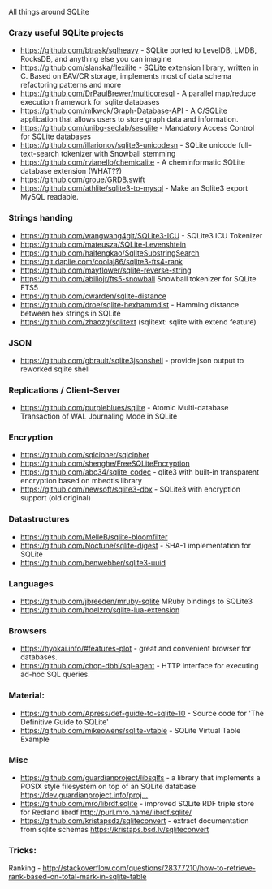 All things around SQLite

### Crazy useful SQLite projects

  - https://github.com/btrask/sqlheavy - SQLite ported to LevelDB, LMDB, RocksDB, and anything else you can imagine
  - https://github.com/slanska/flexilite - SQLite extension library, written in C. Based on EAV/CR storage, implements most of data schema refactoring patterns and more
  - https://github.com/DrPaulBrewer/multicoresql - A parallel map/reduce execution framework for sqlite databases
  - https://github.com/mlkwok/Graph-Database-API - A C/SQLite application that allows users to store graph data and information.
  - https://github.com/unibg-seclab/sesqlite - Mandatory Access Control for SQLite databases
  - https://github.com/illarionov/sqlite3-unicodesn - SQLite unicode full-text-search tokenizer with Snowball stemming
  - https://github.com/rvianello/chemicalite - A cheminformatic SQLite database extension (WHAT??)
  - https://github.com/groue/GRDB.swift
  - https://github.com/athlite/sqlite3-to-mysql - Make an Sqlite3 export MySQL readable.


### Strings handing

  - https://github.com/wangwang4git/SQLite3-ICU - SQLite3 ICU Tokenizer
  - https://github.com/mateusza/SQLite-Levenshtein
  - https://github.com/haifengkao/SqliteSubstringSearch
  - https://git.daplie.com/coolaj86/sqlite3-fts4-rank
  - https://github.com/mayflower/sqlite-reverse-string
  - https://github.com/abiliojr/fts5-snowball Snowball tokenizer for SQLite FTS5
  - https://github.com/cwarden/sqlite-distance
  - https://github.com/droe/sqlite-hexhammdist - Hamming distance between hex strings in SQLite
  - https://github.com/zhaozg/sqlitext (sqlitext: sqlite with extend feature)


### JSON

  - https://github.com/gbrault/sqlite3jsonshell - provide json output to reworked sqlite shell

### Replications / Client-Server

  - https://github.com/purpleblues/sqlite - Atomic Multi-database Transaction of WAL Journaling Mode in SQLite


### Encryption

  - https://github.com/sqlcipher/sqlcipher
  - https://github.com/shenghe/FreeSQLiteEncryption
  - https://github.com/abc34/sqlite_codec - qlite3 with built-in transparent encryption based on mbedtls library
  - https://github.com/newsoft/sqlite3-dbx - SQLite3 with encryption support (old original)

### Datastructures

  - https://github.com/MelleB/sqlite-bloomfilter
  - https://github.com/Noctune/sqlite-digest - SHA-1 implementation for SQLite
  - https://github.com/benwebber/sqlite3-uuid



### Languages

  - https://github.com/jbreeden/mruby-sqlite MRuby bindings to SQLite3
  - https://github.com/hoelzro/sqlite-lua-extension


### Browsers

  - https://hyokai.info/#features-plot - great and convenient browser for databases.
  - https://github.com/chop-dbhi/sql-agent - HTTP interface for executing ad-hoc SQL queries.

### Material:

  - https://github.com/Apress/def-guide-to-sqlite-10 - Source code for 'The Definitive Guide to SQLite'
  - https://github.com/mikeowens/sqlite-vtable - SQLite Virtual Table Example


### Misc

  - https://github.com/guardianproject/libsqlfs - a library that implements a POSIX style filesystem on top of an SQLite database https://dev.guardianproject.info/proj…
  - https://github.com/mro/librdf.sqlite - improved SQLite RDF triple store for Redland librdf http://purl.mro.name/librdf.sqlite/
  - https://github.com/kristapsdz/sqliteconvert - extract documentation from sqlite schemas https://kristaps.bsd.lv/sqliteconvert

### Tricks:
  Ranking - http://stackoverflow.com/questions/28377210/how-to-retrieve-rank-based-on-total-mark-in-sqlite-table
